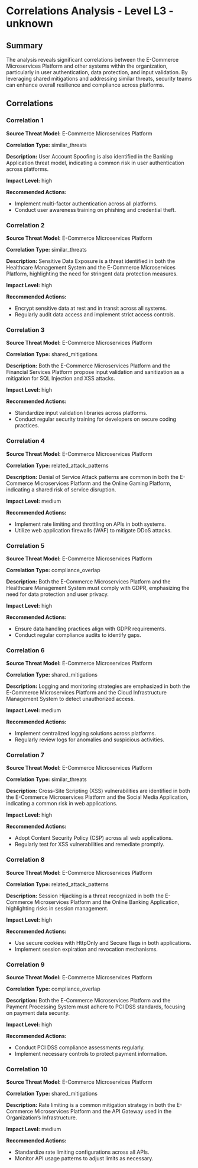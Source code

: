# Correlations Analysis - Level L3 - unknown

## Summary

The analysis reveals significant correlations between the E-Commerce Microservices Platform and other systems within the organization, particularly in user authentication, data protection, and input validation. By leveraging shared mitigations and addressing similar threats, security teams can enhance overall resilience and compliance across platforms.

## Correlations

### Correlation 1

**Source Threat Model:** E-Commerce Microservices Platform

**Correlation Type:** similar_threats

**Description:** User Account Spoofing is also identified in the Banking Application threat model, indicating a common risk in user authentication across platforms.

**Impact Level:** high

**Recommended Actions:**
- Implement multi-factor authentication across all platforms.
- Conduct user awareness training on phishing and credential theft.

### Correlation 2

**Source Threat Model:** E-Commerce Microservices Platform

**Correlation Type:** similar_threats

**Description:** Sensitive Data Exposure is a threat identified in both the Healthcare Management System and the E-Commerce Microservices Platform, highlighting the need for stringent data protection measures.

**Impact Level:** high

**Recommended Actions:**
- Encrypt sensitive data at rest and in transit across all systems.
- Regularly audit data access and implement strict access controls.

### Correlation 3

**Source Threat Model:** E-Commerce Microservices Platform

**Correlation Type:** shared_mitigations

**Description:** Both the E-Commerce Microservices Platform and the Financial Services Platform propose input validation and sanitization as a mitigation for SQL Injection and XSS attacks.

**Impact Level:** high

**Recommended Actions:**
- Standardize input validation libraries across platforms.
- Conduct regular security training for developers on secure coding practices.

### Correlation 4

**Source Threat Model:** E-Commerce Microservices Platform

**Correlation Type:** related_attack_patterns

**Description:** Denial of Service Attack patterns are common in both the E-Commerce Microservices Platform and the Online Gaming Platform, indicating a shared risk of service disruption.

**Impact Level:** medium

**Recommended Actions:**
- Implement rate limiting and throttling on APIs in both systems.
- Utilize web application firewalls (WAF) to mitigate DDoS attacks.

### Correlation 5

**Source Threat Model:** E-Commerce Microservices Platform

**Correlation Type:** compliance_overlap

**Description:** Both the E-Commerce Microservices Platform and the Healthcare Management System must comply with GDPR, emphasizing the need for data protection and user privacy.

**Impact Level:** high

**Recommended Actions:**
- Ensure data handling practices align with GDPR requirements.
- Conduct regular compliance audits to identify gaps.

### Correlation 6

**Source Threat Model:** E-Commerce Microservices Platform

**Correlation Type:** shared_mitigations

**Description:** Logging and monitoring strategies are emphasized in both the E-Commerce Microservices Platform and the Cloud Infrastructure Management System to detect unauthorized access.

**Impact Level:** medium

**Recommended Actions:**
- Implement centralized logging solutions across platforms.
- Regularly review logs for anomalies and suspicious activities.

### Correlation 7

**Source Threat Model:** E-Commerce Microservices Platform

**Correlation Type:** similar_threats

**Description:** Cross-Site Scripting (XSS) vulnerabilities are identified in both the E-Commerce Microservices Platform and the Social Media Application, indicating a common risk in web applications.

**Impact Level:** high

**Recommended Actions:**
- Adopt Content Security Policy (CSP) across all web applications.
- Regularly test for XSS vulnerabilities and remediate promptly.

### Correlation 8

**Source Threat Model:** E-Commerce Microservices Platform

**Correlation Type:** related_attack_patterns

**Description:** Session Hijacking is a threat recognized in both the E-Commerce Microservices Platform and the Online Banking Application, highlighting risks in session management.

**Impact Level:** high

**Recommended Actions:**
- Use secure cookies with HttpOnly and Secure flags in both applications.
- Implement session expiration and revocation mechanisms.

### Correlation 9

**Source Threat Model:** E-Commerce Microservices Platform

**Correlation Type:** compliance_overlap

**Description:** Both the E-Commerce Microservices Platform and the Payment Processing System must adhere to PCI DSS standards, focusing on payment data security.

**Impact Level:** high

**Recommended Actions:**
- Conduct PCI DSS compliance assessments regularly.
- Implement necessary controls to protect payment information.

### Correlation 10

**Source Threat Model:** E-Commerce Microservices Platform

**Correlation Type:** shared_mitigations

**Description:** Rate limiting is a common mitigation strategy in both the E-Commerce Microservices Platform and the API Gateway used in the Organization’s Infrastructure.

**Impact Level:** medium

**Recommended Actions:**
- Standardize rate limiting configurations across all APIs.
- Monitor API usage patterns to adjust limits as necessary.

